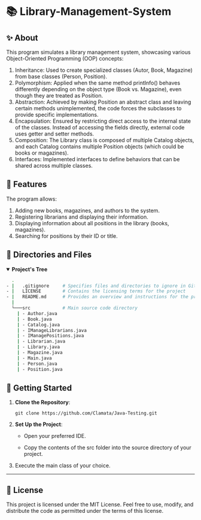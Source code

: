 # 📚 Library-Management-System

## ✨ About

This program simulates a library management system, showcasing various Object-Oriented Programming (OOP) concepts:
1. Inheritance: Used to create specialized classes (Autor, Book, Magazine) from base classes (Person, Position).
2. Polymorphism: Applied when the same method printInfo() behaves differently depending on the object type (Book vs. Magazine), even though they are treated as Position.
3. Abstraction: Achieved by making Position an abstract class and leaving certain methods unimplemented, the code forces the subclasses to provide specific implementations.
4. Encapsulation: Ensured by restricting direct access to the internal state of the classes. Instead of accessing the fields directly, external code uses getter and setter methods.
5. Composition:  The Library class is composed of multiple Catalog objects, and each Catalog contains multiple Position objects (which could be books or magazines).
6. Interfaces: Implemented interfaces to define behaviors that can be shared across multiple classes.

## 🔧 Features

The program allows:

1. Adding new books, magazines, and authors to the system.
2. Registering librarians and displaying their information.
3. Displaying information about all positions in the library (books, magazines).
4. Searching for positions by their ID or title.

## 📂 Directories and Files
<details open>
   <summary><b>Project's Tree</b></summary>
   
``` bash
  .
- |   .gitignore     # Specifies files and directories to ignore in Git version control 
- |   LICENSE        # Contains the licensing terms for the project 
- |   README.md      # Provides an overview and instructions for the project
  |
  └───src            # Main source code directory
    | - Author.java
    | - Book.java
    | - Catalog.java
    | - IManageLibrarians.java
    | - IManagePositions.java
    | - Librarian.java
    | - Library.java
    | - Magazine.java
    | - Main.java
    | - Person.java
    | - Position.java
 ```

</details>

## 🚀 Getting Started

1.  **Clone the Repository**:
    
    ```
    git clone https://github.com/Clamata/Java-Testing.git
    ```
2.  **Set Up the Project**:
    
    -   Open your preferred IDE.
        
    -   Copy the contents of the src folder into the source directory of your project.

3. Execute the main class of your choice.

----------

## 📜 License

This project is licensed under the MIT License. Feel free to use, modify, and distribute the code as permitted under the terms of this license.
